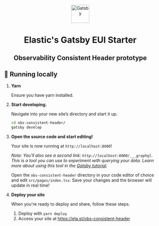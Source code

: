<p align="center">
  <a href="https://www.gatsbyjs.org">
    <img alt="Gatsby" src="https://raw.githubusercontent.com/elastic/gatsby-eui-starter/master/src/images/logo_elastic.png" width="60" />
  </a>
</p>
<h1 align="center">
  Elastic's Gatsby EUI Starter
</h1>

<h2 align="center">
    Observability Consistent Header prototype
</h2>

## 🚀 Running locally

1. **Yarn**

    Ensure you have yarn installed.

2.  **Start developing.**

    Navigate into your new site’s directory and start it up.

    ```sh
    cd obs-consistent-header/
    gatsby develop
    ```

3.  **Open the source code and start editing!**

    Your site is now running at `http://localhost:8000`!

    _Note: You'll also see a second link: _`http://localhost:8000/___graphql`_. This is a tool you can use to experiment with querying your data. Learn more about using this tool in the [Gatsby tutorial](https://www.gatsbyjs.org/tutorial/part-five/#introducing-graphiql)._

    Open the `obs-consistent-header` directory in your code editor of choice and edit `src/pages/index.tsx`. Save your changes and the browser will update in real time!

4. **Deploy your site**

    When you're ready to deploy and share, follow these steps.

    1. Deploy with `yarn deploy`
    2. Access your site at https://ela.st/obs-consistent-header
